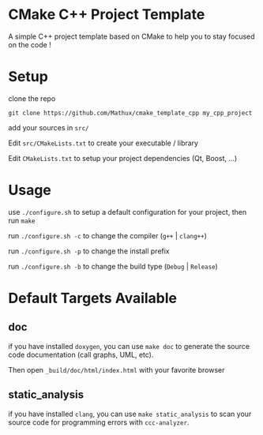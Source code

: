 CMake C++ Project Template
==============

A simple C++ project template based on CMake to help you to stay focused
on the code !

Setup
=====

clone the repo

    git clone https://github.com/Mathux/cmake_template_cpp my_cpp_project

add your sources in `src/`

Edit `src/CMakeLists.txt` to create your executable / library

Edit `CMakeLists.txt` to setup your project dependencies (Qt, Boost, ...)

Usage
=====

use `./configure.sh` to setup a default configuration for your project, then run `make`

run `./configure.sh -c` to change the compiler (`g++` | `clang++`)

run `./configure.sh -p` to change the install prefix 

run `./configure.sh -b` to change the build type (`Debug` | `Release`)

Default Targets Available
=====

doc
-----

if you have installed `doxygen`, you can use `make doc` to generate the
source code documentation (call graphs, UML, etc).

Then open `_build/doc/html/index.html` with your favorite browser

static\_analysis
---------------

if you have installed `clang`, you can use `make static_analysis` to
scan your source code for programming errors with `ccc-analyzer`.
